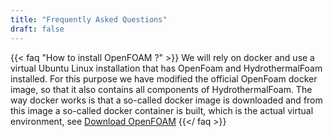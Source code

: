 ```yaml
---
title: "Frequently Asked Questions"
draft: false
---
```


{{< faq "How to install OpenFOAM ?" >}}
We will rely on docker and use a virtual Ubuntu Linux installation that has OpenFoam and HydrothermalFoam installed. For this purpose we have modified the official OpenFoam docker image, so that it also contains all components of HydrothermalFoam. The way docker works is that a so-called docker image is downloaded and from this image a so-called docker container is built, which is the actual virtual environment, see [Download OpenFOAM](https://openfoam.org/download/)
{{</ faq >}}
